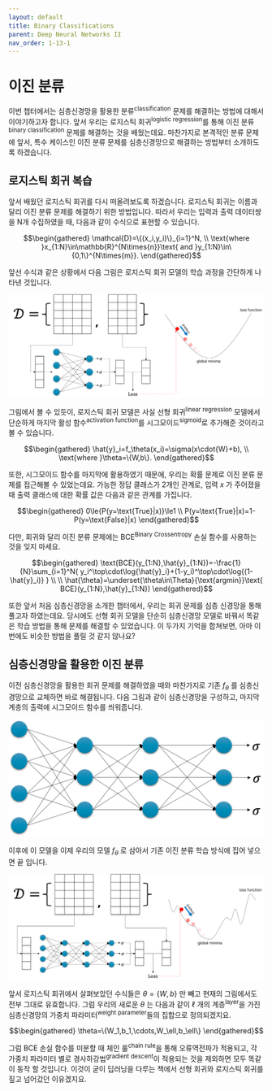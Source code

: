 ```yaml
---
layout: default
title: Binary Classifications
parent: Deep Neural Networks II
nav_order: 1-13-1
---
```


# 이진 분류

이번 챕터에서는 심층신경망을 활용한 분류<sup>classification</sup> 문제를 해결하는 방법에 대해서 이야기하고자 합니다.
앞서 우리는 로지스틱 회귀<sup>logistic regression</sup>를 통해 이진 분류<sup>binary classification</sup> 문제를 해결하는 것을 배웠는데요.
마찬가지로 본격적인 분류 문제에 앞서, 특수 케이스인 이진 분류 문제를 심층신경망으로 해결하는 방법부터 소개하도록 하겠습니다.

## 로지스틱 회귀 복습

앞서 배웠던 로지스틱 회귀를 다시 떠올려보도록 하겠습니다.
로지스틱 회귀는 이름과 달리 이진 분류 문제를 해결하기 위한 방법입니다.
따라서 우리는 입력과 출력 데이터쌍을 N개 수집하였을 때, 다음과 같이 수식으로 표현할 수 있습니다.

$$\begin{gathered}
\mathcal{D}=\{(x_i,y_i)\}_{i=1}^N, \\
\text{where }x_{1:N}\in\mathbb{R}^{N\times{n}}\text{ and }y_{1:N}\in\{0,1\}^{N\times{m}}.
\end{gathered}$$

앞선 수식과 같은 상황에서 다음 그림은 로지스틱 회귀 모델의 학습 과정을 간단하게 나타낸 것입니다.

![](../../assets/images/1-13/01-logistic_regression_review.png)

그림에서 볼 수 있듯이, 로지스틱 회귀 모델은 사실 선형 회귀<sup>linear regression</sup> 모델에서 단순하게 마지막 활성 함수<sup>activation function</sup>를 시그모이드<sup>sigmoid</sup>로 추가해준 것이라고 볼 수 있습니다.

$$\begin{gathered}
\hat{y}_i=f_\theta(x_i)=\sigma(x\cdot{W}+b), \\
\text{where }\theta=\{W,b\}.
\end{gathered}$$

또한, 시그모이드 함수를 마지막에 활용하였기 때문에, 우리는 확률 문제로 이진 분류 문제를 접근해볼 수 있었는데요.
가능한 정답 클래스가 2개인 관계로, 입력 $x$ 가 주어졌을 때 출력 클래스에 대한 확률 값은 다음과 같은 관계를 가집니다.

$$\begin{gathered}
0\le{P(y=\text{True}|x)}\le1 \\
P(y=\text{True}|x)=1-P(y=\text{False}|x)
\end{gathered}$$

다만, 회귀와 달리 이진 분류 문제에는 BCE<sup>Binary Crossentropy</sup> 손실 함수를 사용하는 것을 잊지 마세요.

$$\begin{gathered}
\text{BCE}(y_{1:N},\hat{y}_{1:N})=-\frac{1}{N}\sum_{i=1}^N{
    y_i^\top\cdot\log{\hat{y}_i}+(1-y_i)^\top\cdot\log{(1-\hat{y}_i)}
} \\
\\
\hat{\theta}=\underset{\theta\in\Theta}{\text{argmin}}\text{ BCE}(y_{1:N},\hat{y}_{1:N})
\end{gathered}$$

또한 앞서 처음 심층신경망을 소개한 챕터에서, 우리는 회귀 문제를 심층 신경망을 통해 풀고자 하였는데요.
당시에도 선형 회귀 모델을 단순히 심층신경망 모델로 바꿔서 똑같은 학습 방법을 통해 문제를 해결할 수 있었습니다.
이 두가지 기억을 합쳐보면, 아마 이번에도 비슷한 방법을 풀릴 것 같지 않나요?

## 심층신경망을 활용한 이진 분류

이전 심층신경망을 활용한 회귀 문제를 해결하였을 때와 마찬가지로 기존 $f_\theta$ 를 심층신경망으로 교체하면 바로 해결됩니다.
다음 그림과 같이 심층신경망을 구성하고, 마지막 계층의 출력에 시그모이드 함수를 씌워줍니다.

![](../../assets/images/1-13/01-dnn_binary_classifier.png)

이후에 이 모델을 이제 우리의 모델 $f_\theta$ 로 삼아서 기존 이진 분류 학습 방식에 집어 넣으면 끝 입니다.

![](../../assets/images/1-13/01-dnn_binary_classification.png)

앞서 로지스틱 회귀에서 살펴보았던 수식들은 $\theta=\{W,b\}$ 만 빼고 현재의 그림에서도 전부 그대로 유효합니다.
그럼 우리의 새로운 $\theta$ 는 다음과 같이 $\ell$ 개의 계층<sup>layer</sup>을 가진 심층신경망의 가중치 파라미터<sup>weight parameter</sup>들의 집합으로 정의되겠지요.

$$\begin{gathered}
\theta=\{W_1,b_1,\cdots,W_\ell,b_\ell\}
\end{gathered}$$

그럼 BCE 손실 함수를 미분할 때 체인 룰<sup>chain rule</sup>을 통해 오류역전파가 적용되고, 각 가중치 파라미터 별로 경사하강법<sup>gradient descent</sup>이 적용되는 것을 제외하면 모두 똑같이 동작 할 것입니다.
이것이 굳이 딥러닝을 다루는 책에서 선형 회귀와 로지스틱 회귀를 짚고 넘어갔던 이유겠지요.

